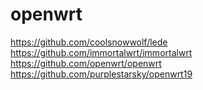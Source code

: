# openwrt


https://github.com/coolsnowwolf/lede
https://github.com/immortalwrt/immortalwrt
https://github.com/openwrt/openwrt
https://github.com/purplestarsky/openwrt19
